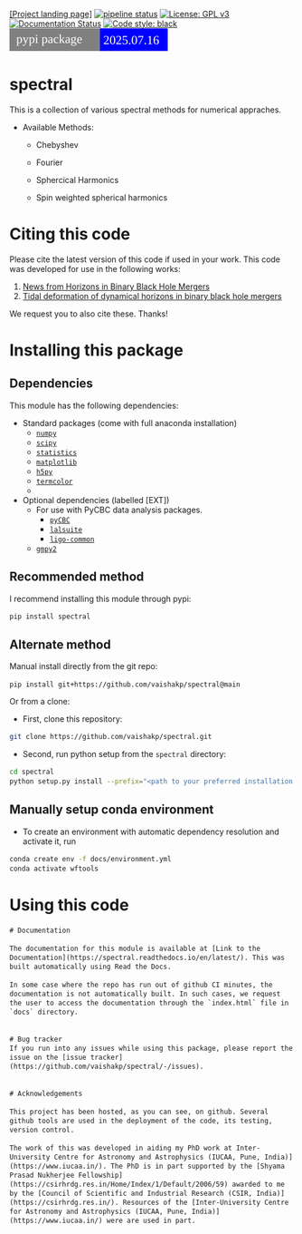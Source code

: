 [[Project landing page]](https://sites.google.com/view/spectral/home)
[![pipeline status](https://github.com/vaishakp/spectral/badges/main/pipeline.svg)](https://github.com/vaishakp/spectral/commits/main)
[![License: GPL v3](https://img.shields.io/badge/License-GPLv3-blue.svg)](https://github.com/vaishakp/spectral/commits/main/LICENSE)
[![Documentation Status](https://readthedocs.org/projects/spectral/badge/?version=latest)](https://spectral.readthedocs.io/en/latest/?badge=latest)
[![Code style: black](https://img.shields.io/badge/code%20style-black-000000.svg)](https://github.com/psf/black)
[![PyPI version](docs/vers_badge.svg)](https://pypi.org/project/spectral/)
# spectral


This is a collection of various spectral methods for numerical appraches.


* Available Methods:

    * Chebyshev 

    * Fourier

    * Sphercical Harmonics

    * Spin weighted spherical harmonics
   


# Citing this code

Please cite the latest version of this code if used in your work. This code was developed for use in the following works:

1. [News from Horizons in Binary Black Hole Mergers](https://journals.aps.org/prl/abstract/10.1103/PhysRevLett.125.121101)
2. [Tidal deformation of dynamical horizons in binary black hole mergers](https://journals.aps.org/prd/abstract/10.1103/PhysRevD.105.044019)

We request you to also cite these. Thanks!





# Installing this package

## Dependencies

This module has the following dependencies:

* Standard packages (come with full anaconda installation)
    * [`numpy`](http://www.numpy.org/)
    * [`scipy`](http://scipy.org/)
    * [`statistics`](https://docs.python.org/3/library/statistics.html)
    * [`matplotlib`](http://matplotlib.org/)
    * [`h5py`](http://www.h5py.org/)
    * [`termcolor`](https://pypi.org/project/termcolor/)
    * 
* Optional dependencies (labelled [EXT])
    * For use with PyCBC data analysis packages.
        * [`pyCBC`](https://pycbc.org/)
        * [`lalsuite`](https://git.ligo.org/lscsoft/lalsuite)
        * [`ligo-common`](https://git.ligo.org/lscsoft/ligo-common)
    * [`gmpy2`](https://gmpy2.readthedocs.io/en/latest/)


## Recommended method

I recommend installing this module through pypi:
```sh
pip install spectral
```
## Alternate method

Manual install directly from the git repo:

```pip install git+https://github.com/vaishakp/spectral@main```

Or from a clone:

* First, clone this repository:

```sh
git clone https://github.com/vaishakp/spectral.git

```
* Second, run python setup from the `spectral` directory:
```sh
cd spectral
python setup.py install --prefix="<path to your preferred installation dir>"
``` 

## Manually setup conda environment

* To create an environment with automatic dependency resolution and activate it, run
```sh
conda create env -f docs/environment.yml
conda activate wftools
```


# Using this code
```
# Documentation

The documentation for this module is available at [Link to the Documentation](https://spectral.readthedocs.io/en/latest/). This was built automatically using Read the Docs.

In some case where the repo has run out of github CI minutes, the documentation is not automatically built. In such cases, we request the user to access the documentation through the `index.html` file in `docs` directory.


# Bug tracker
If you run into any issues while using this package, please report the issue on the [issue tracker](https://github.com/vaishakp/spectral/-/issues).

 
# Acknowledgements

This project has been hosted, as you can see, on github. Several github tools are used in the deployment of the code, its testing, version control.

The work of this was developed in aiding my PhD work at Inter-University Centre for Astronomy and Astrophysics (IUCAA, Pune, India)](https://www.iucaa.in/). The PhD is in part supported by the [Shyama Prasad Nukherjee Fellowship](https://csirhrdg.res.in/Home/Index/1/Default/2006/59) awarded to me by the [Council of Scientific and Industrial Research (CSIR, India)](https://csirhrdg.res.in/). Resources of the [Inter-University Centre for Astronomy and Astrophysics (IUCAA, Pune, India)](https://www.iucaa.in/) were are used in part.
